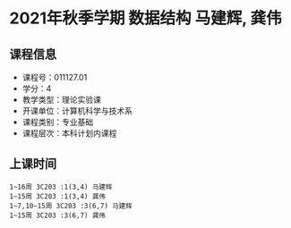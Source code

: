 # 2021年秋季学期 数据结构 马建辉, 龚伟






## 课程信息

- 课程号：011127.01
- 学分：4
- 教学类型：理论实验课
- 开课单位：计算机科学与技术系
- 课程类别：专业基础
- 课程层次：本科计划内课程

## 上课时间

```
1~16周 3C203 :1(3,4) 马建辉
1~15周 3C203 :1(3,4) 龚伟
1~7,10~15周 3C203 :3(6,7) 马建辉
1~15周 3C203 :3(6,7) 龚伟
```

